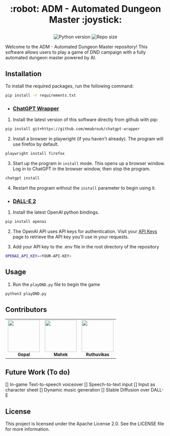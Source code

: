 <h1><p align="center">:robot: ADM - Automated Dungeon Master :joystick:</p></h1>

<p align="center">
  <img src="https://img.shields.io/badge/Python-3.8%20%7C%203.9%20%7C%203.10-blue.svg" alt="Python version">
  <img src="https://img.shields.io/github/repo-size/gopuman/ADM" alt="Repo size">
</p>

Welcome to the ADM - Automated Dungeon Master repository! This software allows users to play a game of DND campaign with a fully automated dungeon master powered by AI.

## Installation
To install the required packages, run the following command:
```bash
pip install -r requirements.txt
```
- ### [ChatGPT Wrapper](https://github.com/mmabrouk/chatgpt-wrapper)

1. Install the latest version of this software directly from github with pip:

```bash
pip install git+https://github.com/mmabrouk/chatgpt-wrapper
```

2. Install a browser in playwright (if you haven't already). The program will use firefox by default.

```bash
playwright install firefox
```

3. Start up the program in `install` mode. This opens up a browser window. Log in to ChatGPT in the browser window, then stop the program.

```bash
chatgpt install
```

4. Restart the program without the `install` parameter to begin using it.

- ### [DALL-E 2](https://platform.openai.com/docs/introduction)

1. Install the latest OpenAI python bindings.
```bash
pip install openai
```
2. The OpenAI API uses API keys for authentication. Visit your [API Keys](https://platform.openai.com/account/api-keys) page to retrieve the API key you'll use in your requests.


3. Add your API key to the .env file in the root directory of the repository
```bash
OPENAI_API_KEY=<YOUR-API-KEY>
```

## Usage
1. Run the `playDND.py` file to begin the game

```bash
python3 playDND.py
```
## Contributors

<table>
  <tr>
    <td align="center"><a href="https://github.com/gopuman"><img src="https://github.com/gopuman.png" width="100px;" alt=""/><br /><sub><b>Gopal</b></sub></a></td>
    <td align="center"><a href="https://github.com/Mahek-jain"><img src="https://github.com/Mahek-jain.png" width="100px;" alt=""/><br /><sub><b>Mahek</b></sub></a></td>
    <td align="center"><a href="https://github.com/Ruthuvikas"><img src="https://github.com/Ruthuvikas.png" width="100px;" alt=""/><br /><sub><b>Ruthuvikas</b></sub></a></td>
  </tr>
</table>

## Future Work (To do)
[] In-game Text-to-speech voiceover
[] Speech-to-text input
[] Input as character sheet
[] Dynamic music generation
[] Stable Diffusion over DALL-E

## License
This project is licensed under the Apache License 2.0. See the LICENSE file for more information.
